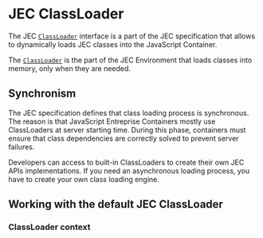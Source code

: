# JEC ClassLoader

The JEC [`ClassLoader`](http://jecproject.org/docs/jec-commons/api/interfaces/classloader.html) interface is a part of the JEC specification that allows to dynamically loads JEC classes into the JavaScript Container.

The [`ClassLoader`](http://jecproject.org/docs/jec-commons/api/interfaces/classloader.html) is the part of the JEC Environment that loads classes into memory, only when they are needed.

## Synchronism

The JEC specification defines that class loading process is synchronous. The reason is that JavaScript Entreprise Containers mostly use ClassLoaders at server starting time. During this phase, containers must ensure that class dependencies are correctly solved to prevent server failures.

Developers can access to built-in ClassLoaders to create their own JEC APIs implementations. If you need an asynchronous loading process, you have to create your own class loading engine.

## Working with the default JEC ClassLoader

### ClassLoader context